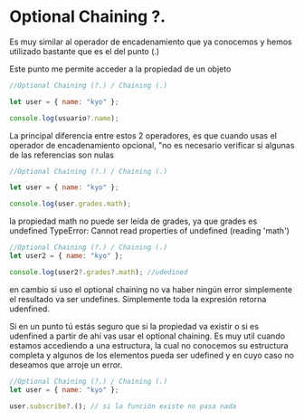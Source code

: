 # Optional Chaining ?.

Es muy similar al operador de encadenamiento que ya conocemos y hemos
utilizado bastante que es el del punto (.)

Este punto me permite acceder a la propiedad de un objeto

```js
//Optional Chaining (?.) / Chaining (.)

let user = { name: "kyo" };

console.log(usuario?.name);
```

La principal diferencia entre estos 2 operadores, es que cuando usas
el operador de encadenamiento opcional, "no es necesario verificar si algunas
de las referencias son nulas

```js
//Optional Chaining (?.) / Chaining (.)

let user = { name: "kyo" };

console.log(user.grades.math);
```

la propiedad math no puede ser leída de grades, ya que grades es undefined
TypeError: Cannot read properties of undefined (reading 'math')

```js
//Optional Chaining (?.) / Chaining (.)
let user2 = { name: "kyo" };

console.log(user2?.grades?.math); //udedined
```

en cambio si uso el optional chaining no va haber ningún error simplemente el
resultado va ser undefines. Simplemente toda la expresión retorna udenfined.

Si en un punto tú estás seguro que si la propiedad va existir o si es udenfined
a partir de ahí vas usar el optional chaining. Es muy util cuando estamos accediendo
a una estructura, la cual no conocemos su estructura completa y algunos de los elementos
pueda ser udefined y en cuyo caso no deseamos que arroje un error.

```js
//Optional Chaining (?.) / Chaining (.)
let user = { name: "kyo" };

user.subscribe?.(); // si la función existe no pasa nada
```
